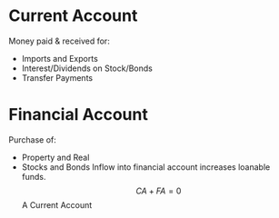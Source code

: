 # Current Account
Money paid & received for:
- Imports and Exports
- Interest/Dividends on Stock/Bonds
- Transfer Payments
# Financial Account
Purchase of:
- Property and Real
- Stocks and Bonds
Inflow into financial account increases loanable funds. 
$$CA+FA=0$$
A  Current Account